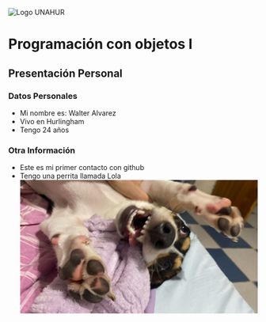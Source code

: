 ![Logo UNAHUR](./UNAHUR.png)
# Programación con objetos I
## Presentación Personal

### Datos Personales
- Mi nombre es: Walter Alvarez
- Vivo en Hurlingham
- Tengo 24 años

### Otra Información
- Este es mi primer contacto con github
- Tengo una perrita llamada Lola
![lola](./lola.jpg)

